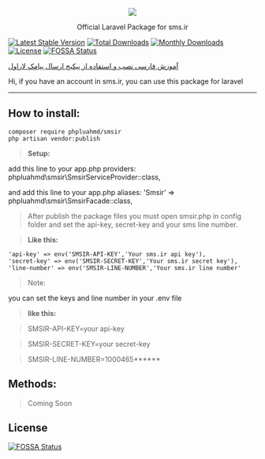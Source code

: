 <p align="center"><img src="https://www.sms.ir/wp-content/themes/sms.ir/assets/img/final-sms-logo.png"></p>

<p align="center">Official Laravel Package for sms.ir</p>

[![Latest Stable Version](https://poser.pugx.org/phpluahmd/smsir/v/stable)](https://packagist.org/packages/phpluahmd/smsir)
[![Total Downloads](https://poser.pugx.org/phpluahmd/smsir/downloads)](https://packagist.org/packages/phpluahmd/smsir)
[![Monthly Downloads](https://poser.pugx.org/phpluahmd/smsir/d/monthly)](https://packagist.org/packages/phpluahmd/smsir)
[![License](https://poser.pugx.org/phpluahmd/smsir/license)](https://packagist.org/packages/phpluahmd/smsir)
[![FOSSA Status](https://app.fossa.io/api/projects/git%2Bgithub.com%2FTrueMoein%2Fsmsir.svg?type=shield)](https://app.fossa.io/projects/git%2Bgithub.com%2FTrueMoein%2Fsmsir?ref=badge_shield)


<a align="center" href="https://www.sms.ir/%D8%AE%D8%AF%D9%85%D8%A7%D8%AA/%D9%88%D8%A8-%D8%B3%D8%B1%D9%88%DB%8C%D8%B3/%D8%A7%D8%B1%D8%B3%D8%A7%D9%84-%D9%BE%DB%8C%D8%A7%D9%85%DA%A9-laravel/">آموزش فارسی نصب و استفاده از پیکیج ارسال پیامک لاراول</a>



Hi, if you have an account in sms.ir, you can use this package for laravel

----------


How to install:
-------------

    composer require phpluahmd/smsir
    php artisan vendor:publish

> **Setup:**

add this line to your app.php providers:
phpluahmd\smsir\SmsirServiceProvider::class,

and add this line to your app.php aliases:
'Smsir' => phpluahmd\smsir\SmsirFacade::class,


> After publish the package files you must open smsir.php in config folder and set the api-key, secret-key and your sms line number.
> 

> **Like this:**

	'api-key' => env('SMSIR-API-KEY','Your sms.ir api key'),
	'secret-key' => env('SMSIR-SECRET-KEY','Your sms.ir secret key'),
	'line-number' => env('SMSIR-LINE-NUMBER','Your sms.ir line number'
> 
> Note:

you can set the keys and line number in your .env file

> **like this:**

> SMSIR-API-KEY=your api-key

> SMSIR-SECRET-KEY=your secret-key

> SMSIR-LINE-NUMBER=1000465******



Methods:
-------------

> Coming Soon



## License
[![FOSSA Status](https://app.fossa.io/api/projects/git%2Bgithub.com%2FTrueMoein%2Fsmsir.svg?type=large)](https://app.fossa.io/projects/git%2Bgithub.com%2FTrueMoein%2Fsmsir?ref=badge_large)